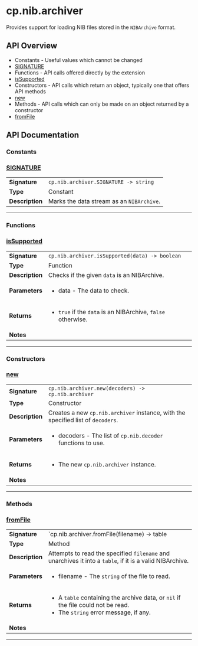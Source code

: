 # cp.nib.archiver

Provides support for loading NIB files stored in the `NIBArchive` format.

## API Overview
* Constants - Useful values which cannot be changed
 * [SIGNATURE](#SIGNATURE)
* Functions - API calls offered directly by the extension
 * [isSupported](#isSupported)
* Constructors - API calls which return an object, typically one that offers API methods
 * [new](#new)
* Methods - API calls which can only be made on an object returned by a constructor
 * [fromFile](#fromFile)

## API Documentation

### Constants


### [SIGNATURE](#SIGNATURE)

|                                             |                                                                                     |
| --------------------------------------------|-------------------------------------------------------------------------------------|
| **Signature**                               | `cp.nib.archiver.SIGNATURE -> string`                                                                    |
| **Type**                                    | Constant                                                                     |
| **Description**                             | Marks the data stream as an `NIBArchive`.                                                                     |

---
### Functions


### [isSupported](#isSupported)

|                                             |                                                                                     |
| --------------------------------------------|-------------------------------------------------------------------------------------|
| **Signature**                               | `cp.nib.archiver.isSupported(data) -> boolean`                                                                    |
| **Type**                                    | Function                                                                     |
| **Description**                             | Checks if the given `data` is an NIBArchive.                                                                     |
| **Parameters**                              | <ul><li>data - The data to check.</li></ul> |
| **Returns**                                 | <ul><li>`true` if the `data` is an NIBArchive, `false` otherwise.</li></ul>          |
| **Notes**                                   | <ul></ul>                |

---
### Constructors


### [new](#new)

|                                             |                                                                                     |
| --------------------------------------------|-------------------------------------------------------------------------------------|
| **Signature**                               | `cp.nib.archiver.new(decoders) -> cp.nib.archiver`                                                                    |
| **Type**                                    | Constructor                                                                     |
| **Description**                             | Creates a new `cp.nib.archiver` instance, with the specified list of `decoders`.                                                                     |
| **Parameters**                              | <ul><li>decoders - The list of `cp.nib.decoder` functions to use.</li></ul> |
| **Returns**                                 | <ul><li>The new `cp.nib.archiver` instance.</li></ul>          |
| **Notes**                                   | <ul></ul>                |

---
### Methods


### [fromFile](#fromFile)

|                                             |                                                                                     |
| --------------------------------------------|-------------------------------------------------------------------------------------|
| **Signature**                               | `cp.nib.archiver.fromFile(filename) -> table | nil, string`                                                                    |
| **Type**                                    | Method                                                                     |
| **Description**                             | Attempts to read the specified `filename` and unarchives it into a `table`, if it is a valid NIBArchive.                                                                     |
| **Parameters**                              | <ul><li>filename - The `string` of the file to read.</li></ul> |
| **Returns**                                 | <ul><li>A `table` containing the archive data, or `nil` if the file could not be read.</li><li>The `string` error message, if any.</li></ul>          |
| **Notes**                                   | <ul></ul>                |

---
